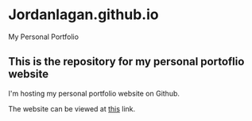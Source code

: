 # Jordanlagan.github.io
My Personal Portfolio

## This is the repository for my personal portoflio website

I'm hosting my personal portfolio website on Github. 

The website can be viewed at <a href="http://www.jordanlagan.com" target="_blank">this</a> link.
